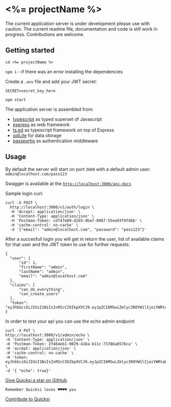 # <%= projectName %>

The current application server is under development please use with caution.
The current readme file, documentation and code is still work in progress.
Contributions are welcome.

## Getting started

`cd <%= projectName %>`

`npm i` - if there was an error installing the dependencies

Create a ```.env``` file and add your JWT secret:
```
SECRET=secret_key_here
```

```
npm start
```

The application server is assembled from:
- [typescript](https://www.typescriptlang.org/) as typed superset of Javascript
- [express](https://expressjs.com/) as web framework
- [ts.ed](http://tsed.io/) as typescript framework on top of Express
- [sqlLite](https://www.sqlite.org/index.html) for data storage
- [passportjs](http://www.passportjs.org) as authentication middleware


## Usage

By default the server will start on port ```3000``` with a default admin user: ```admin@localhost.com/pass123```

Swagger is available at the [```http://localhost:3000/api-docs```](http://localhost:3000/api-docs)

Sample login curl:
```
curl -X POST \
  http://localhost:3000/v1/auth/login \
  -H 'Accept: application/json' \
  -H 'Content-Type: application/json' \
  -H 'Postman-Token: cdf47e09-d2d3-4ba7-8067-55ee03f9fd6b' \
  -H 'cache-control: no-cache' \
  -d '{"email": "admin@localhost.com", "password": "pass123"}'
  ```

  After a succesfull login you will get in return the user, list of available claims for that user and the JWT token to use for further requests:

  ```
{
    "user": {
        "id": 1,
        "firstName": "admin",
        "lastName": "admin",
        "email": "admin@localhost.com"
    },
    "claims": [
        "can_do_everything",
        "can_create_users"
    ],
    "token": "eyJhbGciOiJIUzI1NiIsInR5cCI6IkpXVCJ9.eyJpZCI6MSwiZmlyc3ROYW1lIjoiYWRtaW4iLCJsYXN0TmFtZSI6ImFkbWluIiwiZW1haWwiOiJhZG1pbkBsb2NhbGhvc3QuY29tIiwiY2xhaW1zIjpbImNhbl9kb19ldmVyeXRoaW5nIiwiY2FuX2NyZWF0ZV91c2VycyJdLCJpYXQiOjE1NDY4Njk0NzV9.NqW7MhcjOpRTJOeUyNcl4O3K1qoaGvkhElvNHZIMWsE"
}
  ```

  In order to test your api you can use the echo admin endpoint
  ```
  curl -X PUT \
  http://localhost:3000/v1/admin/echo \
  -H 'Content-Type: application/json' \
  -H 'Postman-Token: 2f464eb1-9029-416a-b11c-73786a8576ca' \
  -H 'accept: application/json' \
  -H 'cache-control: no-cache' \
  -H 'token: eyJhbGciOiJIUzI1NiIsInR5cCI6IkpXVCJ9.eyJpZCI6MSwiZmlyc3ROYW1lIjoiYWRtaW4iLCJsYXN0TmFtZSI6ImFkbWluIiwiZW1haWwiOiJhZG1pbkBsb2NhbGhvc3QuY29tIiwiY2xhaW1zIjpbImNhbl9kb19ldmVyeXRoaW5nIiwiY2FuX2NyZWF0ZV91c2VycyJdLCJpYXQiOjE1NDY4Njk0NzV9.NqW7MhcjOpRTJOeUyNcl4O3K1qoaGvkhElvNHZIMWsE' \
  -d '{ "echo": true}'
  ```

[Give Quicksi a star on GitHub](https://github.com/AnayoOleru/quicksi)

`Remember Quicksi loves ♥️♥️♥️♥️ you`

[Contribute to Quicksi]()